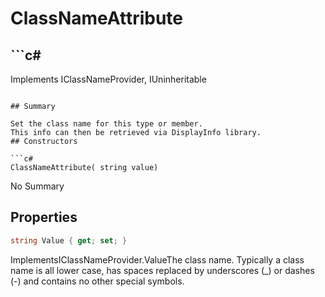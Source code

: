 # ClassNameAttribute

## ```c#
Implements IClassNameProvider, IUninheritable
```

## Summary

Set the class name for this type or member.
This info can then be retrieved via DisplayInfo library.
## Constructors

```c#
ClassNameAttribute( string value) 
```
No Summary
## Properties

```c#
string Value { get; set; } 
```
ImplementsIClassNameProvider.ValueThe class name.
Typically a class name is all lower case, has spaces replaced by underscores (_) or dashes (-) and contains no other special symbols.
